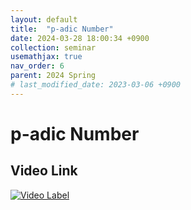 ```yaml
---
layout: default
title:  "p-adic Number"
date: 2024-03-28 18:00:34 +0900
collection: seminar
usemathjax: true
nav_order: 6
parent: 2024 Spring
# last_modified_date: 2023-03-06 +0900
---
```

# p-adic Number
<!-- ## <center> Abstract </center>
Francis Guthrie claimed in 1852 the four color problem. We
proof two essential lemmas and then solve six color problem. We expand
the proof of six color problem into five, four color problem. Kempe
published this proof in 1879. However the flaw was discovered in 1890
by Heawood. Although flawed, Kempe’s idea was used as one of a basic
tool. -->
## Video Link

[![Video Label](https://img.youtube.com/vi/p3TdR9_m4q8/hqdefault.jpg)](https://youtu.be/p3TdR9_m4q8?feature=shared)

<!-- ## PDF Download -->

<!-- <a target='_blank' href='../2024-1/2024-1_download/region.pdf'>Region Select Game PDF</a> -->